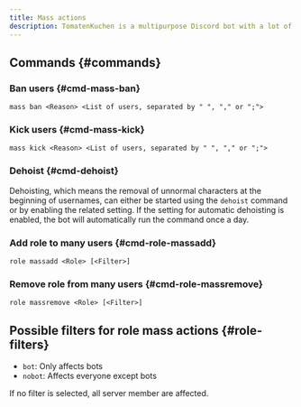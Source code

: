 ```yaml
---
title: Mass actions
description: TomatenKuchen is a multipurpose Discord bot with a lot of features for your server. Explains how to use mass actions like mass kicking and banning as well as adding and removing roles from many users.
---
```


## Commands {#commands}

### Ban users {#cmd-mass-ban}

`mass ban <Reason> <List of users, separated by " ", "," or ";">`

### Kick users {#cmd-mass-kick}

`mass kick <Reason> <List of users, separated by " ", "," or ";">`

### Dehoist {#cmd-dehoist}

Dehoisting, which means the removal of unnormal characters at the beginning of usernames, can either be started using the `dehoist`
command or by enabling the related setting.
If the setting for automatic dehoisting is enabled, the bot will automatically run the command once a day.

### Add role to many users {#cmd-role-massadd}

`role massadd <Role> [<Filter>]`

### Remove role from many users {#cmd-role-massremove}

`role massremove <Role> [<Filter>]`

## Possible filters for role mass actions {#role-filters}

- `bot`: Only affects bots
- `nobot`: Affects everyone except bots

If no filter is selected, all server member are affected.
